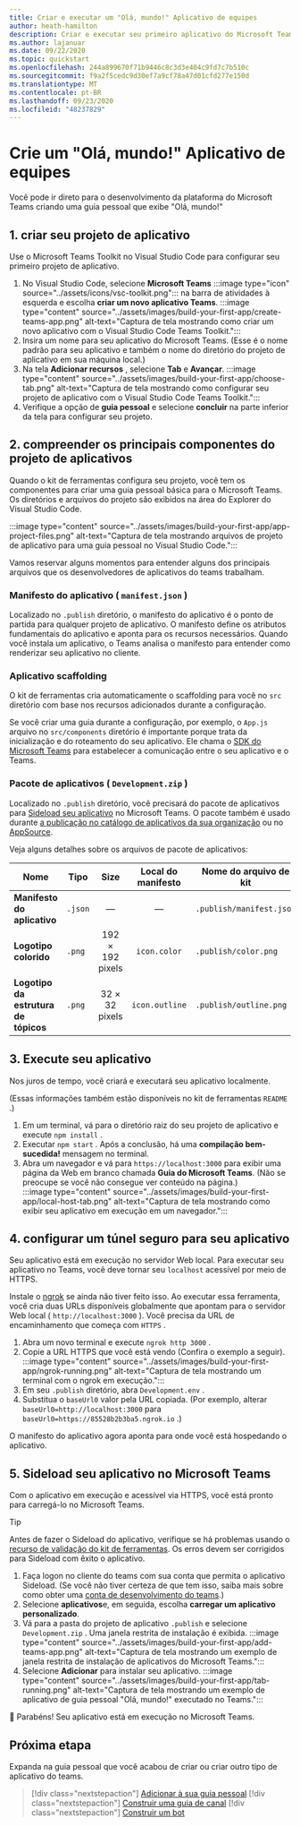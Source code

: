 ```yaml
---
title: Criar e executar um "Olá, mundo!" Aplicativo de equipes
author: heath-hamilton
description: Criar e executar seu primeiro aplicativo do Microsoft Teams, uma guia pessoal que exibe "Olá, mundo!"
ms.author: lajanuar
ms.date: 09/22/2020
ms.topic: quickstart
ms.openlocfilehash: 244a899670f71b9446c8c3d3e404c9fd7c7b510c
ms.sourcegitcommit: f9a2f5cedc9d30ef7a9cf78a47d01cfd277e150d
ms.translationtype: MT
ms.contentlocale: pt-BR
ms.lasthandoff: 09/23/2020
ms.locfileid: "48237829"
---
```

# <a name="build-a-hello-world-teams-app"></a>Crie um "Olá, mundo!" Aplicativo de equipes

Você pode ir direto para o desenvolvimento da plataforma do Microsoft Teams criando uma guia pessoal que exibe "Olá, mundo!"

## <a name="1-create-your-app-project"></a>1. criar seu projeto de aplicativo

Use o Microsoft Teams Toolkit no Visual Studio Code para configurar seu primeiro projeto de aplicativo.

1. No Visual Studio Code, selecione **Microsoft Teams** :::image type="icon" source="../assets/icons/vsc-toolkit.png"::: na barra de atividades à esquerda e escolha **criar um novo aplicativo Teams**.
:::image type="content" source="../assets/images/build-your-first-app/create-teams-app.png" alt-text="Captura de tela mostrando como criar um novo aplicativo com o Visual Studio Code Teams Toolkit.":::
1. Insira um nome para seu aplicativo do Microsoft Teams. (Esse é o nome padrão para seu aplicativo e também o nome do diretório do projeto de aplicativo em sua máquina local.)
1. Na tela **Adicionar recursos** , selecione **Tab** e **Avançar**.
:::image type="content" source="../assets/images/build-your-first-app/choose-tab.png" alt-text="Captura de tela mostrando como configurar seu projeto de aplicativo com o Visual Studio Code Teams Toolkit.":::
1. Verifique a opção de **guia pessoal** e selecione **concluir** na parte inferior da tela para configurar seu projeto.

## <a name="2-understand-important-app-project-components"></a>2. compreender os principais componentes do projeto de aplicativos

Quando o kit de ferramentas configura seu projeto, você tem os componentes para criar uma guia pessoal básica para o Microsoft Teams. Os diretórios e arquivos do projeto são exibidos na área do Explorer do Visual Studio Code.

:::image type="content" source="../assets/images/build-your-first-app/app-project-files.png" alt-text="Captura de tela mostrando arquivos de projeto de aplicativo para uma guia pessoal no Visual Studio Code.":::

Vamos reservar alguns momentos para entender alguns dos principais arquivos que os desenvolvedores de aplicativos do teams trabalham.

### <a name="app-manifest-manifestjson"></a>Manifesto do aplicativo ( `manifest.json` )

Localizado no `.publish` diretório, o manifesto do aplicativo é o ponto de partida para qualquer projeto de aplicativo. O manifesto define os atributos fundamentais do aplicativo e aponta para os recursos necessários. Quando você instala um aplicativo, o Teams analisa o manifesto para entender como renderizar seu aplicativo no cliente.

### <a name="app-scaffolding"></a>Aplicativo scaffolding

O kit de ferramentas cria automaticamente o scaffolding para você no `src` diretório com base nos recursos adicionados durante a configuração.

Se você criar uma guia durante a configuração, por exemplo, o `App.js` arquivo no `src/components` diretório é importante porque trata da inicialização e do roteamento do seu aplicativo. Ele chama o [SDK do Microsoft Teams](../tabs/how-to/using-teams-client-sdk.md) para estabelecer a comunicação entre o seu aplicativo e o Teams.

### <a name="app-package-developmentzip"></a>Pacote de aplicativos ( `Development.zip` )

Localizado no `.publish` diretório, você precisará do pacote de aplicativos para [Sideload seu aplicativo](../concepts/deploy-and-publish/overview.md#upload-your-app-directly) no Microsoft Teams. O pacote também é usado durante [a publicação no catálogo de aplicativos da sua organização](../concepts/deploy-and-publish/overview.md#publish-to-your-organizations-app-catalog) ou no [AppSource](../concepts/deploy-and-publish/appsource/publish.md).

Veja alguns detalhes sobre os arquivos de pacote de aplicativos:

|Nome|Tipo|Size|Local do manifesto|Nome do arquivo de kit|
|---|---|:---:|:---:|-----|
|**Manifesto do aplicativo**|`.json`| — | — |`.publish/manifest.json`|
|**Logotipo colorido**|`.png`|192 &times; 192 pixels|`icon.color`|`.publish/color.png`|
|**Logotipo da estrutura de tópicos**|`.png`|32 &times; 32 pixels|`icon.outline`|`.publish/outline.png`|

## <a name="3-run-your-app"></a>3. Execute seu aplicativo

Nos juros de tempo, você criará e executará seu aplicativo localmente.

(Essas informações também estão disponíveis no kit de ferramentas `README` .)

1. Em um terminal, vá para o diretório raiz do seu projeto de aplicativo e execute `npm install` .
1. Executar `npm start` . Após a conclusão, há uma **compilação bem-sucedida!** mensagem no terminal.
1. Abra um navegador e vá para `https://localhost:3000` para exibir uma página da Web em branco chamada **Guia do Microsoft Teams**. (Não se preocupe se você não consegue ver conteúdo na página.)<br/>
   :::image type="content" source="../assets/images/build-your-first-app/local-host-tab.png" alt-text="Captura de tela mostrando como exibir seu aplicativo em execução em um navegador.":::

## <a name="4-set-up-a-secure-tunnel-to-your-app"></a>4. configurar um túnel seguro para seu aplicativo

Seu aplicativo está em execução no servidor Web local. Para executar seu aplicativo no Teams, você deve tornar seu `localhost` acessível por meio de HTTPS.

Instale o [ngrok](https://ngrok.com/download) se ainda não tiver feito isso. Ao executar essa ferramenta, você cria duas URLs disponíveis globalmente que apontam para o servidor Web local ( `http://localhost:3000` ). Você precisa da URL de encaminhamento que começa com `HTTPS` .

1. Abra um novo terminal e execute `ngrok http 3000` .
1. Copie a URL HTTPS que você está vendo (Confira o exemplo a seguir).
:::image type="content" source="../assets/images/build-your-first-app/ngrok-running.png" alt-text="Captura de tela mostrando um terminal com o ngrok em execução.":::
1. Em seu `.publish` diretório, abra `Development.env` .
1. Substitua o `baseUrl0` valor pela URL copiada. (Por exemplo, alterar `baseUrl0=http://localhost:3000` para `baseUrl0=https://85528b2b3ba5.ngrok.io` .)

O manifesto do aplicativo agora aponta para onde você está hospedando o aplicativo.

## <a name="5-sideload-your-app-in-teams"></a>5. Sideload seu aplicativo no Microsoft Teams

Com o aplicativo em execução e acessível via HTTPS, você está pronto para carregá-lo no Microsoft Teams.

> [!TIP]
> Antes de fazer o Sideload do aplicativo, verifique se há problemas usando o [recurso de validação do kit de ferramentas](../concepts/deploy-and-publish/appsource/prepare/submission-checklist.md#teams-app-validation-tool). Os erros devem ser corrigidos para Sideload com êxito o aplicativo.

1. Faça logon no cliente do teams com sua conta que permita o aplicativo Sideload. (Se você não tiver certeza de que tem isso, saiba mais sobre como obter uma [conta de desenvolvimento do teams](../build-your-first-app/build-first-app-overview.md#set-up-your-development-account).)
1. Selecione **aplicativos**e, em seguida, escolha **carregar um aplicativo personalizado**.
1. Vá para a pasta do projeto de aplicativo `.publish` e selecione `Development.zip` . Uma janela restrita de instalação é exibida.
:::image type="content" source="../assets/images/build-your-first-app/add-teams-app.png" alt-text="Captura de tela mostrando um exemplo de janela restrita de instalação de aplicativos do Microsoft Teams.":::
1. Selecione **Adicionar** para instalar seu aplicativo.
:::image type="content" source="../assets/images/build-your-first-app/tab-running.png" alt-text="Captura de tela mostrando um exemplo de aplicativo de guia pessoal "Olá, mundo!" executado no Teams.":::

🎉 Parabéns! Seu aplicativo está em execução no Microsoft Teams.

## <a name="next-step"></a>Próxima etapa

Expanda na guia pessoal que você acabou de criar ou criar outro tipo de aplicativo do teams.

> [!div class="nextstepaction"]
> [Adicionar à sua guia pessoal](../build-your-first-app/build-personal-tab.md)
> [!div class="nextstepaction"]
> [Construir uma guia de canal](../build-your-first-app/build-channel-tab.md)
> [!div class="nextstepaction"]
> [Construir um bot](../build-your-first-app/build-bot.md)
